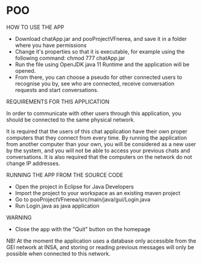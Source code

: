 # POO

HOW TO USE THE APP

- Download chatApp.jar and pooProjectVFnerea, and save it in a folder where you have permissions
- Change it's properties so that it is executable, for example using the following command: 
  chmod 777 chatApp.jar
- Run the file using OpenJDK java 11 Runtime and the application will be opened. 
- From there, you can choose a pseudo for other connected users to recognise you by, see who are connected, 
  receive conversation requests and start conversations. 
 
 
REQUIREMENTS FOR THIS APPLICATION

In order to communicate with other users through this application, you should be connected to the same physical network.

It is required that the users of this chat application have their own proper computers that they connect from every time. 
By running the application from another computer than your own, you will be considered as a new user by the system, 
  and you will not be able to access your previous chats and conversations. It is also required that the computers on the 
  network do not change IP addresses.
  
  
RUNNING THE APP FROM THE SOURCE CODE

- Open the project in Eclipse for Java Developers
- Import the project to your workspace as an existing maven project
- Go to pooProjectVFnerea/src/main/java/gui/Login.java
- Run Login.java as java application

WARNING
- Close the app with the "Quit" button on the homepage

NB! At the moment the application uses a database only accessible from the GEI network at INSA, and storing or reading previous
messages will only be possible when connected to this network. 
